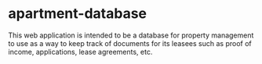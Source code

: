 # apartment-database
This web application is intended to be a database for property management to use as a way to keep track of documents for its leasees such as proof of income, applications, lease agreements, etc.
